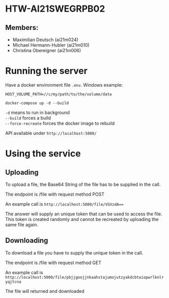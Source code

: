 # HTW-AI21SWEGRPB02

## Members:
- Maximilian Deutsch (ai21m024)
- Michael Hermann-Hubler (ai21m010)
- Christina Obereigner (ai21m006)

# Running the server
Have a docker environment file `.env`. Windows example:

    HOST_VOLUME_PATH=//c/my/path/to/the/volume/data


`docker-compose up -d --build`

`-d` means to run in background  
`--build` forces a build  
`--force-recreate` forces the docker image to rebuild

API available under `http://localhost:5000/` 

# Using the service

## Uploading

To upload a file, the Base64 String of the file has to be supplied in the call.

The endpoint is /file with request method POST

An example call is `http://localhost:5000/file/VGVzdA==`

The answer will supply an unique token that can be used to access the file. This token is created randomly and cannot be recreated by uploading the same file again.

## Downloading

To download a file you have to supply the unique token in the call.

The endpoint is /file with request method GET

An example call is `http://localhost:5000/file/pbjjgoojjnkaahstajumojutzyakdcbtaiopwrlknlryqjtcna`

The file will returned and downloaded